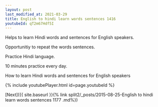 ```yaml
---
layout: post
last_modified_at: 2021-03-29
title: English to hindi learn words sentences 1416 
youtubeId: qT2m67Hdf5I
---
```

 
 
Helps to learn Hindi words and sentences for English speakers.

Opportunitiy to repeat the words sentences. 

Practice Hindi language. 
 
10 minutes practice every day. 
 
How to learn Hindi words and sentences for English speakers 
 
{% include youtubePlayer.html id=page.youtubeId %}
 
 
[Next]({{ site.baseurl }}{% link  split2/_posts/2015-08-25-English to hindi learn words sentences 1177 .md%})
 
